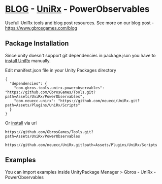 # [BLOG](https://github.com/GbrosGames/Blog) - [UniRx](https://github.com/neuecc/UniRx) - PowerObservables

Usefull UniRx tools and blog post resources. See more on our blog post - https://www.gbrosgames.com/blog

## Package Installation 

Since unity doesn't support git dependencies in package.json you have to [install UniRx](https://github.com/neuecc/UniRx#upm-package) manually. 

Edit manifest.json file in your Unity Packages directory 


```
{
  "dependencies": {
    "com.gbros.tools.unirx.powerobservables": "https://github.com/GbrosGames/Tools.git?path=Assets/UniRx/PowerObservables",
    "com.neuecc.unirx": "https://github.com/neuecc/UniRx.git?path=Assets/Plugins/UniRx/Scripts"
  }
}
```

Or [install](https://docs.unity3d.com/2020.2/Documentation/Manual/upm-ui-giturl.html) via url

```
https://github.com/GbrosGames/Tools.git?path=Assets/UniRx/PowerObservables
```
```
https://github.com/neuecc/UniRx.git?path=Assets/Plugins/UniRx/Scripts
```


## Examples

You can import examples inside UnityPackage Menager > Gbros - UniRx - PowerObservables
